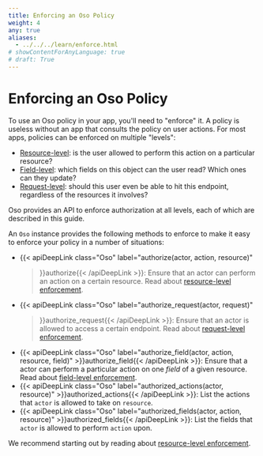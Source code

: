 ```yaml
---
title: Enforcing an Oso Policy
weight: 4
any: true
aliases:
  - ../../../learn/enforce.html
# showContentForAnyLanguage: true
# draft: True
---
```


# Enforcing an Oso Policy

To use an Oso policy in your app, you'll need to "enforce" it. A policy is
useless without an app that consults the policy on user actions. For most apps,
policies can be enforced on multiple "levels":
  - [Resource-level](resource.html): is the user allowed to perform this action on a particular resource?
  - [Field-level](field.html): which fields on this object can the user read? Which ones can they update?
  - [Request-level](request.html): should this user even be able to hit this endpoint, regardless of the resources it involves?
  <!-- - [Query-level](query.html): fetch all the resources that the user has access to. -->

Oso provides an API to enforce authorization at all levels, each of which are
described in this guide.

An `Oso` instance provides the following methods to enforce to make it easy to
enforce your policy in a number of situations:

- {{< apiDeepLink class="Oso" label="authorize(actor, action, resource)"
  >}}authorize{{< /apiDeepLink >}}: Ensure that an actor can perform an action
  on a certain resource. Read about [resource-level enforcement](resource.html).
- {{< apiDeepLink class="Oso" label="authorize_request(actor, request)"
  >}}authorize_request{{< /apiDeepLink >}}:
  Ensure that an actor is allowed to access a certain endpoint. Read about
  [request-level enforcement](request.html).
- {{< apiDeepLink class="Oso" label="authorize_field(actor, action, resource, field)" >}}authorize_field{{< /apiDeepLink >}}:
  Ensure that a actor can perform a particular action on one _field_ of a given
  resource. Read about [field-level enforcement](field.html).
- {{< apiDeepLink class="Oso" label="authorized_actions(actor, resource)" >}}authorized_actions{{< /apiDeepLink >}}:
  List the actions that `actor` is allowed to take on `resource`.
- {{< apiDeepLink class="Oso" label="authorized_fields(actor, action, resource)" >}}authorized_fields{{< /apiDeepLink >}}:
  List the fields that `actor` is allowed to perform `action` upon.


We recommend starting out by reading about [resource-level enforcement](resource.html).
